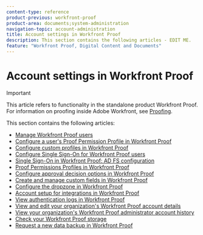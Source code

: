 ```yaml
---
content-type: reference
product-previous: workfront-proof
product-area: documents;system-administration
navigation-topic: account-administration
title: Account settings in Workfront Proof
description: This section contains the following articles - EDIT ME.
feature: "Workfront Proof, Digital Content and Documents"
---
```


# Account settings in Workfront Proof

>[!IMPORTANT]
>
>This article refers to functionality in the standalone product Workfront Proof. For information on proofing inside Adobe Workfront, see [Proofing](../../../review-and-approve-work/proofing/proofing.md).

This section contains the following articles:

* [Manage Workfront Proof users](../../../workfront-proof/wp-acct-admin/account-settings/manage-wp-users.md) 
* [Configure a user's Proof Permission Profile in Workfront Proof](../../../workfront-proof/wp-acct-admin/account-settings/config-user-pref-in-wp.md) 
* [Configure custom profiles in Workfront Proof](../../../workfront-proof/wp-acct-admin/account-settings/configure-custom-profiles.md) 
* [Configure Single Sign-On for Workfront Proof users](../../../workfront-proof/wp-acct-admin/account-settings/configure-sso-for-wp-users.md) 
* [Single Sign-On in Workfront Proof: AD FS configuration](../../../workfront-proof/wp-acct-admin/account-settings/sso-in-wp-adfs-configuration.md) 
* [Proof Permissions Profiles in Workfront Proof](../../../workfront-proof/wp-acct-admin/account-settings/proof-perm-profiles-in-wp.md) 
* [Configure approval decision options in Workfront Proof](../../../workfront-proof/wp-acct-admin/account-settings/configure-approval-decision-in-wp.md) 
* [Create and manage custom fields in Workfront Proof](../../../workfront-proof/wp-acct-admin/account-settings/create-and-manage-custom-fields.md) 
* [Configure the dropzone in Workfront Proof](../../../workfront-proof/wp-acct-admin/account-settings/configure-dropzone-in-wp.md) 
* [Account setup for integrations in Workfront Proof](../../../workfront-proof/wp-acct-admin/account-settings/integrations-account-setup.md) 
* [View authentication logs in Workfront Proof](../../../workfront-proof/wp-acct-admin/account-settings/view-auth-logs-in-wp.md) 
* [View and edit your organization's Workfront Proof account details](../../../workfront-proof/wp-acct-admin/account-settings/view-edit-org-wp-acct-details.md) 
* [View your organization's Workfront Proof administrator account history](../../../workfront-proof/wp-acct-admin/account-settings/view-org-wp-acct-history.md) 
* [Check your Workfront Proof storage](../../../workfront-proof/wp-acct-admin/account-settings/check-workfront-proof-storage.md) 
* [Request a new data backup in Workfront Proof](../../../workfront-proof/wp-acct-admin/account-settings/request-new-data-backup-in-wp.md)

